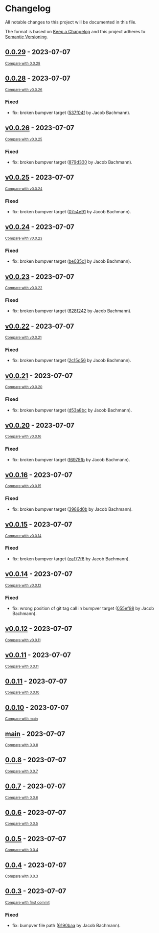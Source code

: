# Changelog

All notable changes to this project will be documented in this file.

The format is based on [Keep a Changelog](http://keepachangelog.com/en/1.0.0/)
and this project adheres to [Semantic Versioning](http://semver.org/spec/v2.0.0.html).

<!-- insertion marker -->
## [0.0.29](https://github.com/bchmnn/poodle/releases/tag/0.0.29) - 2023-07-07

<small>[Compare with 0.0.28](https://github.com/bchmnn/poodle/compare/0.0.28...0.0.29)</small>

## [0.0.28](https://github.com/bchmnn/poodle/releases/tag/0.0.28) - 2023-07-07

<small>[Compare with v0.0.26](https://github.com/bchmnn/poodle/compare/v0.0.26...0.0.28)</small>

### Fixed

- fix: broken bumpver target ([537f04f](https://github.com/bchmnn/poodle/commit/537f04fc51b1e11fbb6941de0200e587e9e8272c) by Jacob Bachmann).

## [v0.0.26](https://github.com/bchmnn/poodle/releases/tag/v0.0.26) - 2023-07-07

<small>[Compare with v0.0.25](https://github.com/bchmnn/poodle/compare/v0.0.25...v0.0.26)</small>

### Fixed

- fix: broken bumpver target ([879d330](https://github.com/bchmnn/poodle/commit/879d3304a24c64d18ede97b7d3567addd61e7238) by Jacob Bachmann).

## [v0.0.25](https://github.com/bchmnn/poodle/releases/tag/v0.0.25) - 2023-07-07

<small>[Compare with v0.0.24](https://github.com/bchmnn/poodle/compare/v0.0.24...v0.0.25)</small>

### Fixed

- fix: broken bumpver target ([07c4e91](https://github.com/bchmnn/poodle/commit/07c4e9146b0004a18232714fbf044a2a975bc3d5) by Jacob Bachmann).

## [v0.0.24](https://github.com/bchmnn/poodle/releases/tag/v0.0.24) - 2023-07-07

<small>[Compare with v0.0.23](https://github.com/bchmnn/poodle/compare/v0.0.23...v0.0.24)</small>

### Fixed

- fix: broken bumpver target ([be035c1](https://github.com/bchmnn/poodle/commit/be035c10835c22acc1a61a6b73a12ca5ce595769) by Jacob Bachmann).

## [v0.0.23](https://github.com/bchmnn/poodle/releases/tag/v0.0.23) - 2023-07-07

<small>[Compare with v0.0.22](https://github.com/bchmnn/poodle/compare/v0.0.22...v0.0.23)</small>

### Fixed

- fix: broken bumpver target ([628f242](https://github.com/bchmnn/poodle/commit/628f242ee1164975a066cea71e2f7fcd0fc087fb) by Jacob Bachmann).

## [v0.0.22](https://github.com/bchmnn/poodle/releases/tag/v0.0.22) - 2023-07-07

<small>[Compare with v0.0.21](https://github.com/bchmnn/poodle/compare/v0.0.21...v0.0.22)</small>

### Fixed

- fix: broken bumpver target ([2c15d56](https://github.com/bchmnn/poodle/commit/2c15d56e0299dfbcdc840e5746c7221652053de8) by Jacob Bachmann).

## [v0.0.21](https://github.com/bchmnn/poodle/releases/tag/v0.0.21) - 2023-07-07

<small>[Compare with v0.0.20](https://github.com/bchmnn/poodle/compare/v0.0.20...v0.0.21)</small>

### Fixed

- fix: broken bumpver target ([d53a8bc](https://github.com/bchmnn/poodle/commit/d53a8bc35bbba8345ab634f64135b9ecaf66ebf9) by Jacob Bachmann).

## [v0.0.20](https://github.com/bchmnn/poodle/releases/tag/v0.0.20) - 2023-07-07

<small>[Compare with v0.0.16](https://github.com/bchmnn/poodle/compare/v0.0.16...v0.0.20)</small>

### Fixed

- fix: broken bumpver target ([f6975fb](https://github.com/bchmnn/poodle/commit/f6975fb3343ed4e8a44967384848f355c4baf43e) by Jacob Bachmann).

## [v0.0.16](https://github.com/bchmnn/poodle/releases/tag/v0.0.16) - 2023-07-07

<small>[Compare with v0.0.15](https://github.com/bchmnn/poodle/compare/v0.0.15...v0.0.16)</small>

### Fixed

- fix: broken bumpver target ([3986d0b](https://github.com/bchmnn/poodle/commit/3986d0b6a9ea1211980d36e75180e67ef6256aab) by Jacob Bachmann).

## [v0.0.15](https://github.com/bchmnn/poodle/releases/tag/v0.0.15) - 2023-07-07

<small>[Compare with v0.0.14](https://github.com/bchmnn/poodle/compare/v0.0.14...v0.0.15)</small>

### Fixed

- fix: broken bumpver target ([eaf77f6](https://github.com/bchmnn/poodle/commit/eaf77f6049e8ca1b6316242c814f5288572cb016) by Jacob Bachmann).

## [v0.0.14](https://github.com/bchmnn/poodle/releases/tag/v0.0.14) - 2023-07-07

<small>[Compare with v0.0.12](https://github.com/bchmnn/poodle/compare/v0.0.12...v0.0.14)</small>

### Fixed

- fix: wrong position of git tag call in bumpver target ([055ef98](https://github.com/bchmnn/poodle/commit/055ef9866e81dff4811df2ddd8f3356c68f38264) by Jacob Bachmann).

## [v0.0.12](https://github.com/bchmnn/poodle/releases/tag/v0.0.12) - 2023-07-07

<small>[Compare with v0.0.11](https://github.com/bchmnn/poodle/compare/v0.0.11...v0.0.12)</small>

## [v0.0.11](https://github.com/bchmnn/poodle/releases/tag/v0.0.11) - 2023-07-07

<small>[Compare with 0.0.11](https://github.com/bchmnn/poodle/compare/0.0.11...v0.0.11)</small>

## [0.0.11](https://github.com/bchmnn/poodle/releases/tag/0.0.11) - 2023-07-07

<small>[Compare with 0.0.10](https://github.com/bchmnn/poodle/compare/0.0.10...0.0.11)</small>

## [0.0.10](https://github.com/bchmnn/poodle/releases/tag/0.0.10) - 2023-07-07

<small>[Compare with main](https://github.com/bchmnn/poodle/compare/main...0.0.10)</small>

## [main](https://github.com/bchmnn/poodle/releases/tag/main) - 2023-07-07

<small>[Compare with 0.0.8](https://github.com/bchmnn/poodle/compare/0.0.8...main)</small>

## [0.0.8](https://github.com/bchmnn/poodle/releases/tag/0.0.8) - 2023-07-07

<small>[Compare with 0.0.7](https://github.com/bchmnn/poodle/compare/0.0.7...0.0.8)</small>

## [0.0.7](https://github.com/bchmnn/poodle/releases/tag/0.0.7) - 2023-07-07

<small>[Compare with 0.0.6](https://github.com/bchmnn/poodle/compare/0.0.6...0.0.7)</small>

## [0.0.6](https://github.com/bchmnn/poodle/releases/tag/0.0.6) - 2023-07-07

<small>[Compare with 0.0.5](https://github.com/bchmnn/poodle/compare/0.0.5...0.0.6)</small>

## [0.0.5](https://github.com/bchmnn/poodle/releases/tag/0.0.5) - 2023-07-07

<small>[Compare with 0.0.4](https://github.com/bchmnn/poodle/compare/0.0.4...0.0.5)</small>

## [0.0.4](https://github.com/bchmnn/poodle/releases/tag/0.0.4) - 2023-07-07

<small>[Compare with 0.0.3](https://github.com/bchmnn/poodle/compare/0.0.3...0.0.4)</small>

## [0.0.3](https://github.com/bchmnn/poodle/releases/tag/0.0.3) - 2023-07-07

<small>[Compare with first commit](https://github.com/bchmnn/poodle/compare/50e1151a0554ab4867e86803fee0df71e906968e...0.0.3)</small>

### Fixed

- fix: bumpver file path ([6190baa](https://github.com/bchmnn/poodle/commit/6190baa71360393af03f7fa7707d20bd1b96b993) by Jacob Bachmann).

